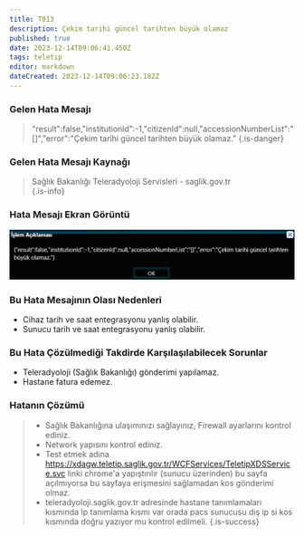 ```yaml
---
title: T013
description: Çekim tarihi güncel tarihten büyük olamaz
published: true
date: 2023-12-14T09:06:41.450Z
tags: teletıp
editor: markdown
dateCreated: 2023-12-14T09:06:23.182Z
---
```


### Gelen Hata Mesajı 
> "result":false,"institutionld":-1,"citizenld":null,"accessionNumberList":"[]","error":"Çekim tarihi güncel tarihten büyük olamaz."
{.is-danger}


### Gelen Hata Mesajı Kaynağı
> Sağlık Bakanlığı Teleradyoloji Servisleri - saglik.gov.tr  
{.is-info}


### Hata Mesajı Ekran Görüntü

![t013.png](/hatagoruntu/t013.png)


### Bu Hata Mesajının Olası Nedenleri 

- Cihaz tarih ve saat entegrasyonu yanlış olabilir.
- Sunucu tarih ve saat entegrasyonu yanlış olabilir.


### Bu Hata Çözülmediği Takdirde Karşılaşılabilecek Sorunlar

- Teleradyoloji (Sağlık Bakanlığı) gönderimi yapılamaz.
- Hastane fatura edemez.

### Hatanın Çözümü

>  - Sağlık Bakanlığına ulaşımınızı sağlayınız, Firewall ayarlarını kontrol ediniz.
>  - Network yapısını kontrol ediniz.
>  - Test etmek adına https://xdagw.teletip.saglik.gov.tr/WCFServices/TeletipXDSService.svc linki chrome'a yapıştırılır (sunucu üzerinden) bu sayfa açılmıyorsa bu sayfaya erişmesini sağlamadan kos gönderimi olmaz.
>  - teleradyoloji.saglik.gov.tr adresinde hastane tanımlamaları kısmında Ip tanımlama kısmı var orada pacs sunucusu dış ip si kos kısmında doğru yazıyor mu kontrol edilmeli.
{.is-success}



